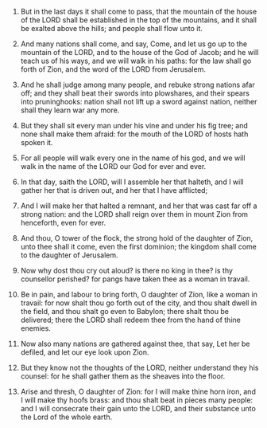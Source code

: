 1. But in the last days it shall come to pass, that the mountain of
the house of the LORD shall be established in the top of the
mountains, and it shall be exalted above the hills; and people shall
flow unto it.

2. And many nations shall come, and say, Come, and let us go up to
the mountain of the LORD, and to the house of the God of Jacob; and he
will teach us of his ways, and we will walk in his paths: for the law
shall go forth of Zion, and the word of the LORD from Jerusalem.

3. And he shall judge among many people, and rebuke strong nations
afar off; and they shall beat their swords into plowshares, and their
spears into pruninghooks: nation shall not lift up a sword against
nation, neither shall they learn war any more.

4. But they shall sit every man under his vine and under his fig
tree; and none shall make them afraid: for the mouth of the LORD of
hosts hath spoken it.

5. For all people will walk every one in the name of his god, and we
will walk in the name of the LORD our God for ever and ever.

6. In that day, saith the LORD, will I assemble her that halteth, and
I will gather her that is driven out, and her that I have afflicted;

7. And I will make her that halted a remnant, and her that was cast
far off a strong nation: and the LORD shall reign over them in mount
Zion from henceforth, even for ever.

8. And thou, O tower of the flock, the strong hold of the daughter of
Zion, unto thee shall it come, even the first dominion; the kingdom
shall come to the daughter of Jerusalem.

9. Now why dost thou cry out aloud? is there no king in thee? is thy
counsellor perished? for pangs have taken thee as a woman in travail.

10. Be in pain, and labour to bring forth, O daughter of Zion, like a
woman in travail: for now shalt thou go forth out of the city, and
thou shalt dwell in the field, and thou shalt go even to Babylon;
there shalt thou be delivered; there the LORD shall redeem thee from
the hand of thine enemies.

11. Now also many nations are gathered against thee, that say, Let
her be defiled, and let our eye look upon Zion.

12. But they know not the thoughts of the LORD, neither understand
they his counsel: for he shall gather them as the sheaves into the
floor.

13. Arise and thresh, O daughter of Zion: for I will make thine horn
iron, and I will make thy hoofs brass: and thou shalt beat in pieces
many people: and I will consecrate their gain unto the LORD, and their
substance unto the Lord of the whole earth.